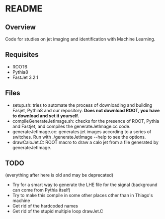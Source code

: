# README

## Overview

Code for studies on jet imaging and identification with Machine Learning.

## Requisites
   * ROOT6
   * Pythia8
   * FastJet 3.2.1

## Files
   
   * setup.sh: tries to automate the process of downloading and building Fasjet, Pythia8 and our repository. **Does not download ROOT, you have to download and set it yourself.**
   * compileGenerateJetImage.sh: checks for the presence of ROOT, Pythia and Fastjet, and compiles the generateJetImage.cc code.
   * generateJetImage.cc: generates jet images according to a series of switches. Run with ./generateJetImage --help to see the options.
   * drawCaloJet.C: ROOT macro to draw a calo jet from a file generated by generateJetImage.
   
## TODO

(everything after here is old and may be deprecated)

   * Try for a smart way to generate the LHE file for the signal (background can come from Pythia itself)
   * Try to make this compile in some other places other than in Thiago's machine
   * Get rid of the hardcoded names
   * Get rid of the stupid multiple loop drawJet.C


